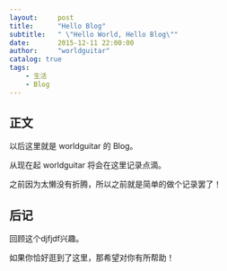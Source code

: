 ```yaml
---
layout:     post
title:      "Hello Blog"
subtitle:   " \"Hello World, Hello Blog\""
date:       2015-12-11 22:00:00
author:     "worldguitar"
catalog: true
tags:
    - 生活
    - Blog
---
```



## 正文

以后这里就是 worldguitar 的 Blog。

从现在起 worldguitar 将会在这里记录点滴。


之前因为太懒没有折腾，所以之前就是简单的做个记录罢了！



## 后记

回顾这个djfjdf兴趣。


如果你恰好逛到了这里，那希望对你有所帮助！


